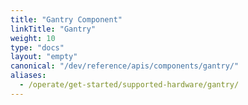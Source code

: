 ```yaml
---
title: "Gantry Component"
linkTitle: "Gantry"
weight: 10
type: "docs"
layout: "empty"
canonical: "/dev/reference/apis/components/gantry/"
aliases:
  - /operate/get-started/supported-hardware/gantry/
---
```

